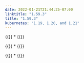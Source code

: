 ```yaml
---
date: 2022-01-21T21:44:25-07:00
linktitle: "1.59.3"
title: "1.59.3"
kubernetes: "1.19, 1.20, and 1.21"
---
```


{{<features>}}
*
{{</features>}}

{{<changes>}}
*
{{</changes>}}

{{<fixes>}}
*
{{</fixes>}}
